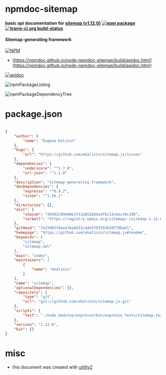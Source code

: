 # npmdoc-sitemap

#### basic api documentation for  [sitemap (v1.12.0)](https://github.com/ekalinin/sitemap.js#readme)  [![npm package](https://img.shields.io/npm/v/npmdoc-sitemap.svg?style=flat-square)](https://www.npmjs.org/package/npmdoc-sitemap) [![travis-ci.org build-status](https://api.travis-ci.org/npmdoc/node-npmdoc-sitemap.svg)](https://travis-ci.org/npmdoc/node-npmdoc-sitemap)

#### Sitemap-generating framework

[![NPM](https://nodei.co/npm/sitemap.png?downloads=true&downloadRank=true&stars=true)](https://www.npmjs.com/package/sitemap)

- [https://npmdoc.github.io/node-npmdoc-sitemap/build/apidoc.html](https://npmdoc.github.io/node-npmdoc-sitemap/build/apidoc.html)

[![apidoc](https://npmdoc.github.io/node-npmdoc-sitemap/build/screenCapture.buildCi.browser.%252Ftmp%252Fbuild%252Fapidoc.html.png)](https://npmdoc.github.io/node-npmdoc-sitemap/build/apidoc.html)

![npmPackageListing](https://npmdoc.github.io/node-npmdoc-sitemap/build/screenCapture.npmPackageListing.svg)

![npmPackageDependencyTree](https://npmdoc.github.io/node-npmdoc-sitemap/build/screenCapture.npmPackageDependencyTree.svg)



# package.json

```json

{
    "author": {
        "name": "Eugene Kalinin"
    },
    "bugs": {
        "url": "https://github.com/ekalinin/sitemap.js/issues"
    },
    "dependencies": {
        "underscore": "^1.7.0",
        "url-join": "^1.1.0"
    },
    "description": "Sitemap-generating framework",
    "devDependencies": {
        "expresso": "^0.9.2",
        "sinon": "^1.16.1"
    },
    "directories": {},
    "dist": {
        "shasum": "40362c89e00e1f13a851bbdadfbc13cbec34c19b",
        "tarball": "https://registry.npmjs.org/sitemap/-/sitemap-1.12.0.tgz"
    },
    "gitHead": "7a1598374aea7bab831c4de570329363df79bad1",
    "homepage": "https://github.com/ekalinin/sitemap.js#readme",
    "keywords": [
        "sitemap",
        "sitemap.xml"
    ],
    "main": "index",
    "maintainers": [
        {
            "name": "ekalinin"
        }
    ],
    "name": "sitemap",
    "optionalDependencies": {},
    "repository": {
        "type": "git",
        "url": "git://github.com/ekalinin/sitemap.js.git"
    },
    "scripts": {
        "test": "./node_modules/expresso/bin/expresso tests/sitemap.test.js"
    },
    "version": "1.12.0",
    "bin": {}
}
```



# misc
- this document was created with [utility2](https://github.com/kaizhu256/node-utility2)
